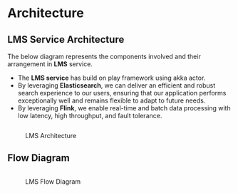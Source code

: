 # Architecture

## LMS Service Architecture

The below diagram represents the components involved and their arrangement in **LMS** service.

* The **LMS service** has build on play framework using akka actor.
* By leveraging **Elasticsearch**, we can deliver an efficient and robust search experience to our users, ensuring that our application performs exceptionally well and remains flexible to adapt to future needs.
* By leveraging **Flink**, we enable real-time and batch data processing with low latency, high throughput, and fault tolerance.

<div data-full-width="true">

<figure><img src="../../../../.gitbook/assets/Batchservice-Architecture.png" alt=""><figcaption><p>LMS Architecture</p></figcaption></figure>

</div>

## Flow Diagram

<div data-full-width="true">

<figure><img src="../../../../.gitbook/assets/LMS-ServiceFlowDiagram-Overall-FlowDiagram.drawio.png" alt=""><figcaption><p>LMS Flow Diagram</p></figcaption></figure>

</div>

